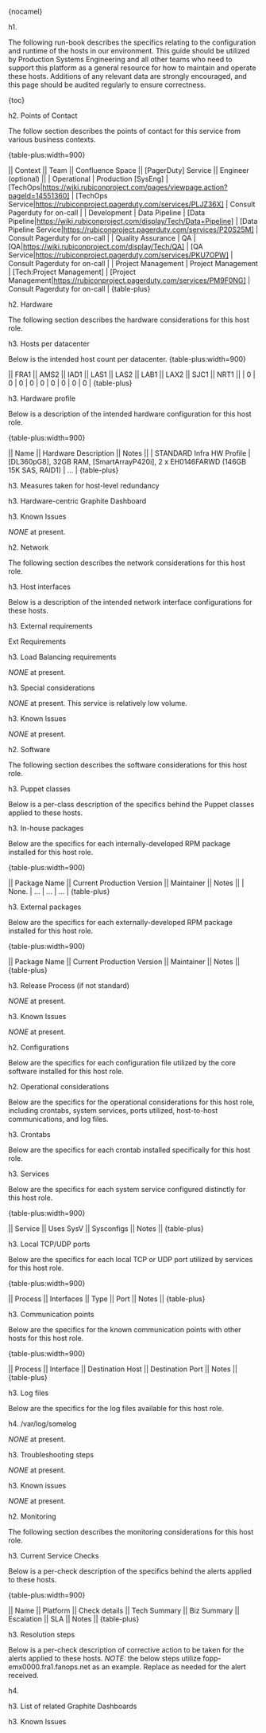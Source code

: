 {nocamel}

h1. <name-of system ie: FRPP-ADE>

The following run-book describes the specifics relating to the configuration and runtime of the <name-of system ie: FRPP-ADE> hosts in our environment. This guide should be utilized by Production Systems Engineering and all other teams who need to support this platform as a general resource for how to maintain and operate these hosts. Additions of any relevant data are strongly encouraged, and this page should be audited regularly to ensure correctness.

{toc}

h2. Points of Contact

The follow section describes the points of contact for this service from various business contexts.

{table-plus:width=900}


|| Context || Team || Confluence Space || [PagerDuty] Service || Engineer (optional) ||
| Operational | Production [SysEng] | [TechOps|https://wiki.rubiconproject.com/pages/viewpage.action?pageId=14551360] | [TechOps Service|https://rubiconproject.pagerduty.com/services/PLJZ36X] | Consult Pagerduty for on-call |
| Development | Data Pipeline | [Data Pipeline|https://wiki.rubiconproject.com/display/Tech/Data+Pipeline] | [Data Pipeline Service|https://rubiconproject.pagerduty.com/services/P20S25M] | Consult Pagerduty for on-call |
| Quality Assurance | QA | [QA|https://wiki.rubiconproject.com/display/Tech/QA] | [QA Service|https://rubiconproject.pagerduty.com/services/PKU7OPW] | Consult Pagerduty for on-call |
| Project Management | Project Management | [Tech:Project Management] | [Project Management|https://rubiconproject.pagerduty.com/services/PM9F0NG] | Consult Pagerduty for on-call |
{table-plus}

h2. Hardware

The following section describes the hardware considerations for this host role.

h3. Hosts per datacenter

Below is the intended host count per datacenter.
{table-plus:width=900}


|| FRA1 || AMS2 || IAD1 || LAS1 || LAS2 || LAB1 || LAX2 || SJC1 || NRT1 ||
| 0 | 0 | 0 | 0 | 0 | 0 | 0 | 0 | 0 |
{table-plus}

h3. Hardware profile

Below is a description of the intended hardware configuration for this host role.

{table-plus:width=900}


|| Name || Hardware Description || Notes ||
| STANDARD Infra HW Profile | [DL360pG8], 32GB RAM, [SmartArrayP420i], 2 x EH0146FARWD (146GB 15K SAS, RAID1) | ... |
{table-plus}

h3. Measures taken for host-level redundancy

h3. Hardware-centric Graphite Dashboard

h3. Known Issues

*NONE* at present.

h2. Network

The following section describes the network considerations for this host role.

h3. Host interfaces

Below is a description of the intended network interface configurations for these hosts.

h3. External requirements

Ext Requirements

h3. Load Balancing requirements

*NONE* at present.

h3. Special considerations

*NONE* at present. This service is relatively low volume.

h3. Known Issues

*NONE* at present.

h2. Software

The following section describes the software considerations for this host role.

h3. Puppet classes

Below is a per-class description of the specifics behind the Puppet classes applied to these hosts.

h3. In-house packages

Below are the specifics for each internally-developed RPM package installed for this host role.

{table-plus:width=900}


|| Package Name || Current Production Version || Maintainer || Notes ||
| None. | ... | ... | ... |
{table-plus}

h3. External packages

Below are the specifics for each externally-developed RPM package installed for this host role.

{table-plus:width=900}


|| Package Name || Current Production Version || Maintainer || Notes ||
{table-plus}

h3. Release Process (if not standard)

*NONE* at present.

h3. Known Issues

*NONE* at present.

h2. Configurations

Below are the specifics for each configuration file utilized by the core software installed for this host role.

h2. Operational considerations

Below are the specifics for the operational considerations for this host role, including crontabs, system services, ports utilized, host-to-host communications, and log files.

h3. Crontabs

Below are the specifics for each crontab installed specifically for this host role.

h3. Services

Below are the specifics for each system service configured distinctly for this host role.

{table-plus:width=900}


|| Service || Uses SysV || Sysconfigs || Notes ||
{table-plus}

h3. Local TCP/UDP ports

Below are the specifics for each local TCP or UDP port utilized by services for this host role.

{table-plus:width=900}


|| Process || Interfaces || Type || Port || Notes ||
{table-plus}

h3. Communication points

Below are the specifics for the known communication points with other hosts for this host role.

{table-plus:width=900}


|| Process || Interface || Destination Host || Destination Port || Notes ||
{table-plus}

h3. Log files

Below are the specifics for the log files available for this host role.

h4. /var/log/somelog

*NONE* at present.

h3. Troubleshooting steps

*NONE* at present.

h3. Known issues

*NONE* at present.

h2. Monitoring

The following section describes the monitoring considerations for this host role.

h3. Current Service Checks

Below is a per-check description of the specifics behind the alerts applied to these hosts.

{table-plus:width=900}


|| Name || Platform || Check details || Tech Summary || Biz Summary || Escalation || SLA || Notes ||
{table-plus}

h3. Resolution steps

Below is a per-check description of corrective action to be taken for the alerts applied to these hosts. *NOTE:* the below steps utilize fopp-emx0000.fra1.fanops.net as an example. Replace as needed for the alert received.

h4. <Alert in table above>

h3. List of related Graphite Dashboards

h3. Known Issues
